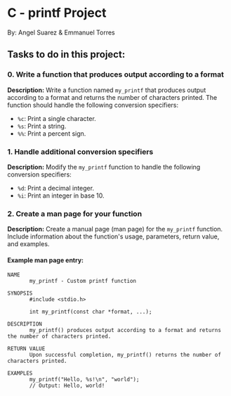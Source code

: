 # C - printf Project

By: Angel Suarez & Emmanuel Torres

## Tasks to do in this project:

### 0. Write a function that produces output according to a format

**Description:** Write a function named `my_printf` that produces output according to a format and returns the number of characters printed. The function should handle the following conversion specifiers:

- `%c`: Print a single character.
- `%s`: Print a string.
- `%%`: Print a percent sign.

### 1. Handle additional conversion specifiers

**Description:** Modify the `my_printf` function to handle the following conversion specifiers:

- `%d`: Print a decimal integer.
- `%i`: Print an integer in base 10.

### 2. Create a man page for your function

**Description:** Create a manual page (man page) for the `my_printf` function. Include information about the function's usage, parameters, return value, and examples.

#### Example man page entry:

```shell
NAME
       my_printf - Custom printf function

SYNOPSIS
       #include <stdio.h>

       int my_printf(const char *format, ...);

DESCRIPTION
       my_printf() produces output according to a format and returns the number of characters printed.

RETURN VALUE
       Upon successful completion, my_printf() returns the number of characters printed.

EXAMPLES
       my_printf("Hello, %s!\n", "world");
       // Output: Hello, world!
